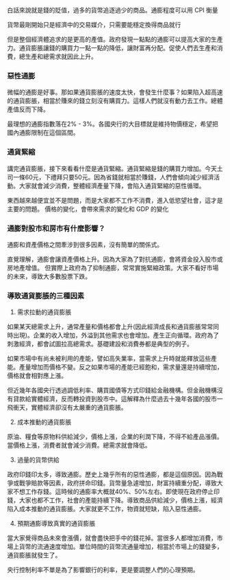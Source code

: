 白話來說就是錢的貶值，過多的貨幣追逐過少的商品。通膨程度可以用 CPI 衡量

貨幣最剛開始只是經濟中的交易媒介，只需要能穩定換得商品就行

但是整個經濟體追求的是更高的產值。政府發現一點點的通膨可以提高大家的生產力。通貨膨脹讓錢的購買力一點一點的降低，讓財富再分配。促使人們去生產和消費，總生產和總需求就因此上升。

### 惡性通膨

微幅的通膨是好事。那如果通貨膨脹的速度太快，會發生什麼事？如果陷入超高速的通貨膨脹，相當於賺來的錢立刻沒有購買力。這樣人們就沒有動力去工作。總體產值反而下降。

最理想的通膨指數落在2% - 3%。各國央行的大目標就是維持物價穩定，希望把國內通膨限制在這個區間。

### 通貨緊縮

講完通貨膨脹，接下來看看什麼是通貨緊縮。通貨緊縮是錢的購買力增加。今天土司一條60元，下禮拜只要50元。因為省錢就相當於賺錢，人們會傾向減少經濟活動。大家就會減少消費，整體經濟產量下降，會陷入通貨緊縮的惡性循環。

東西越來越便宜並不是問題，而是大家都不工作不消費，進入低慾望社會，這才是主要的問題。
價格的變化，會帶來需求的變化和 GDP 的變化

### 通膨對股市和房市有什麼影響？

通膨和資產價格之間牽涉到很多因素，沒有簡單的關係式。

直覺理解，通膨會讓資產價格上升。因為大家為了對抗通膨，會將資金投入股市或房地產增值。
但實際上政府為了抑制通膨，常常實施緊縮政策。大家不看好市場的未來，導致大多數股票下跌。

### 導致通貨膨脹的三種因素

1. 需求拉動的通貨膨脹

如果某天總需求上升，通常產量和價格都會上升(因此經濟成長和通貨膨脹常常同時出現)。企業的收入增加，外溢到其他需求也會增加。產生正向循環。政府為了刺激經濟，都會試圖拉高總需求。基礎建設和消費券都是典型的例子。

如果市場中有尚未被利用的產能，譬如高失業率，當需求上升時就能釋放這些產能。產量增加而價格不變。反之如果市場的產能已經飽和，需求量還是持續增加，價格就會相對應上漲。

但近幾年各國央行透過調低利率、購買國債等方式印錢給金融機構。但金融機構沒有貸款給實體經濟，反而轉投資到股市中。這解釋為什麼過去十幾年各國的股市一飛衝天，實體經濟卻沒有太嚴重的通貨膨脹。

2. 成本推動的通貨膨脹

原油、糧食等原物料供給減少，價格上漲，企業的利潤下降，不得不給產品漲價。
當價格上漲，消費者就會減少消費。總需求就會降低。

3. 過量的貨幣供給

政府印錢印太多，導致通膨。歷史上幾乎所有的惡性通膨，都是這個原因。因為戰爭或戰爭賠款等因素，政府拼命印錢。貨幣量急遽增加，財富持續重分配，導致大家不想工作存錢。這時候的通膨率大概就40%、50%左右。即使現在政府停止印錢，大家也都不工作，社會的產能持續下降。導致商品供給減少，價格上漲，經濟陷入成本推動的通貨膨脹。大家就更不工作，物資就短缺，陷入惡性通膨。

4. 預期通膨導致真實的通貨膨脹

當大家覺得商品未來會漲價，就會盡快把手中的錢花掉。當很多人都增加消費，市場上貨幣的流通速度增加。單位時間的貨幣流通量增加，相當於市場上的錢變多，通貨膨脹就發生了。

央行控制利率不單是為了影響銀行的利率，更是要調整人們的心理預期。
